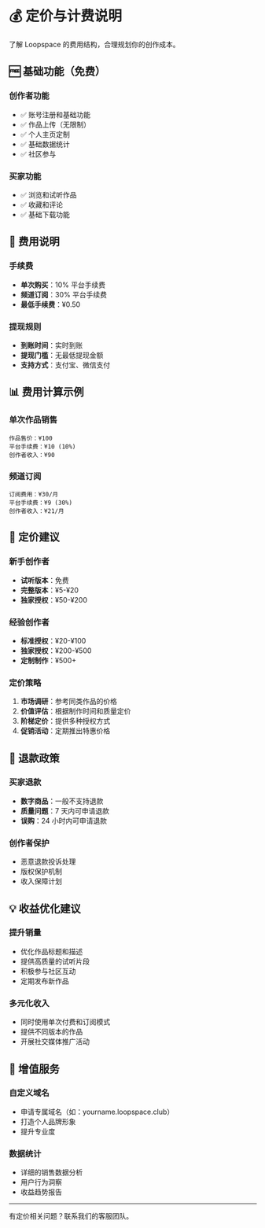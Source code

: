 # 💰 定价与计费说明

了解 Loopspace 的费用结构，合理规划你的创作成本。

## 🆓 基础功能（免费）

### 创作者功能

- ✅ 账号注册和基础功能
- ✅ 作品上传（无限制）
- ✅ 个人主页定制
- ✅ 基础数据统计
- ✅ 社区参与

### 买家功能

- ✅ 浏览和试听作品
- ✅ 收藏和评论
- ✅ 基础下载功能

## 💎 费用说明

### 手续费

- **单次购买**：10% 平台手续费
- **频道订阅**：30% 平台手续费
- **最低手续费**：¥0.50

### 提现规则

- **到账时间**：实时到账
- **提现门槛**：无最低提现金额
- **支持方式**：支付宝、微信支付

## 📊 费用计算示例

### 单次作品销售

```
作品售价：¥100
平台手续费：¥10 (10%)
创作者收入：¥90
```

### 频道订阅

```
订阅费用：¥30/月
平台手续费：¥9 (30%)
创作者收入：¥21/月
```

## 🎯 定价建议

### 新手创作者

- **试听版本**：免费
- **完整版本**：¥5-¥20
- **独家授权**：¥50-¥200

### 经验创作者

- **标准授权**：¥20-¥100
- **独家授权**：¥200-¥500
- **定制制作**：¥500+

### 定价策略

1. **市场调研**：参考同类作品的价格
2. **价值评估**：根据制作时间和质量定价
3. **阶梯定价**：提供多种授权方式
4. **促销活动**：定期推出特惠价格

## 🔄 退款政策

### 买家退款

- **数字商品**：一般不支持退款
- **质量问题**：7 天内可申请退款
- **误购**：24 小时内可申请退款

### 创作者保护

- 恶意退款投诉处理
- 版权保护机制
- 收入保障计划

## 💡 收益优化建议

### 提升销量

- 优化作品标题和描述
- 提供高质量的试听片段
- 积极参与社区互动
- 定期发布新作品

### 多元化收入

- 同时使用单次付费和订阅模式
- 提供不同版本的作品
- 开展社交媒体推广活动

## 🎨 增值服务

### 自定义域名

- 申请专属域名（如：yourname.loopspace.club）
- 打造个人品牌形象
- 提升专业度

### 数据统计

- 详细的销售数据分析
- 用户行为洞察
- 收益趋势报告

---

有定价相关问题？联系我们的客服团队。
